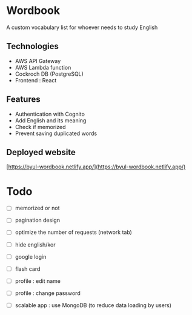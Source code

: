 # Wordbook

A custom vocabulary list for whoever needs to study English

## Technologies

- AWS API Gateway
- AWS Lambda function
- Cockroch DB (PostgreSQL)
- Frontend : React

## Features

- Authentication with Cognito
- Add English and its meaning
- Check if memorized
- Prevent saving duplicated words

## Deployed website

[https://byul-wordbook.netlify.app/](https://byul-wordbook.netlify.app/)

# Todo

- [ ] memorized or not
- [ ] pagination design
- [ ] optimize the number of requests (network tab)

- [ ] hide english/kor
- [ ] google login

- [ ] flash card

- [ ] profile : edit name
- [ ] profile : change password

- [ ] scalable app : use MongoDB (to reduce data loading by users)
